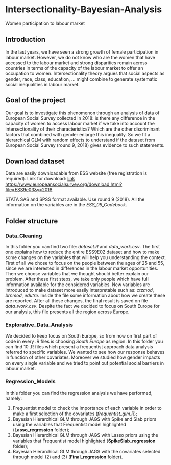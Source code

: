 # Intersectionality-Bayesian-Analysis
Women participation to labour market


## Introduction 

In the last years, we have seen a strong growth of female participation in labour market. However, we do not know who are the women that have accessed to the labour market and strong disparities remain across countries in terms of the capacity of the labour market to offer an occupation to women.
Intersectionality theory argues that social aspects as gender, race, class, education, … might combine to generate systematic social inequalities in labour market. 


## Goal of the project

Our goal is to investigate this phenomenon through an analysis of data of European Social Survey collected in 2018: is there any difference in the capacity of women to access labour market if we take into account the intersectionality of their characteristics? Which are the other discriminant factors that combined with gender enlarge this inequality.
So we fit a hierarchical GLM with random effects to understand if the dataset from European Social Survey (round 9, 2018) gives evidence to such statements. 


## Download dataset

Data are easily downloadable from ESS website (free registration is required). Link for download: 
[link](https://www.europeansocialsurvey.org/download.html?file=ESS9e03&y=2018)
https://www.europeansocialsurvey.org/download.html?file=ESS9e03&y=2018

STATA SAS and SPSS format available. Use round 9 (2018). All the information on the variables are in the *ESS_09_Codebook*.


## Folder structure

### Data_Cleaning

In this folder you can find two file: *dataset.R* and *data_work.csv*. 
The first one explains how to reduce the entire ESS9E02 dataset and how to make some changes on the variables that will help you understanding the context. 
First of all we chose to focus on the people between the ages of 25 and 55, since we are interested in differences in the labour market opportunities. Then we choose variables that we thought should better explain our problem. After these first steps, we take only people which have full information available for the considered variables.
New variables are introduced to make dataset more easily interpretable such as: *ctzmod*, *brnmod*, *edutre*. Inside the file some information about how we create these are reported.
After all these changes, the final result is saved on file *data_work.csv*. Despite the fact we decided to focus on South Europe for our analysis, this file presents all the region across Europe.


### Explorative_Data_Analysis

We decided to keep focus on South Europe, so from now on first part of code in every .R files is choosing *South Europe* as region. 
In this folder you can find 10 .R files which present a frequentist approach data analysis referred to specific variables. We wanted to see how our response behaves in function of other covariates. Moreover we studied how gender impacts on every single variable and we tried to point out potential social barriers in labour market. 


### Regression_Models

In this folder you can find the regression analysis we have performed, namely:
1.	Frequentist model to check the importance of each variable in order to make a first selection of the covariates (*frequentist_glm.R*);
2.	Bayesian Hierarchical GLM through JAGS with Spike and Slab priors using the variables that Frequentist model highlighted (**Lasso_regression** folder);
3.	Bayesian Hierarchical GLM through JAGS with Lasso priors using the variables that Frequentist model highlighted (**SpikeSlab_regression** folder);
4.	Bayesian Hierarchical GLM through JAGS with the covariates selected through model (2) and (3) (**Final_regression** folder). 

